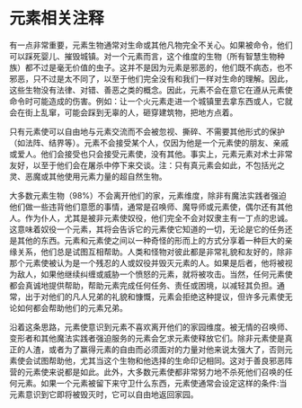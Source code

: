 # 元素相关注释

有一点非常重要，元素生物通常对生命或其他凡物完全不关心。如果被命令，他们可以踩死婴儿、摧毁城镇。对一个元素而言，这个维度的生物（所有智慧生物种族）都不过是毫无价值的虫子。这并不是因为元素是邪恶的，他们既不病态，也不邪恶，只不过是太不同了，以至于他们完全没有和我们一样对生命的理解。因此，这些生物没有法律、对错、善恶之类的概念。因此，元素不会在意它在遵从元素使命令时可能造成的伤害。例如：让一个火元素走进一个城镇里去拿东西或人，它就会在街上乱窜，可能会踩到无辜的人，砸穿建筑物，把地方点着。

只有元素使可以自由地与元素交流而不会被忽视、撕碎、不需要其他形式的保护（如法阵、结界等）。元素不会接受某个人，仅因为他是一个元素使的朋友、亲戚或爱人。他们会接受也只会接受元素使，没有其他。事实上，元素元素对术士非常友好，以至于他们会在屠杀中停下来交谈。注：只有真元素会如此，不包括光之灵、恶魔或其他使用元素力量的超自然生物。

大多数元素生物（98%）不会离开他们的家，元素维度，除非有魔法实践者强迫他们做一些违背他们意愿的事情，通常是召唤师、魔导师或元素使，偶尔还有其他人。作为仆人，尤其是被非元素使奴役，他们完全不会对奴隶主有一丁点的忠诚。这意味着奴役一个元素，其将会告诉它的元素使它知道的一切，无论是它的任务还是其他的东西。元素和元素使之间以一种奇怪的形而上的方式分享着一种巨大的亲缘关系，他们总是试图互相帮助。人类和怪物对彼此都是非常礼貌和友好的，除非那个元素使被认为是一个残忍的人或奴役并毁灭元素的人。如果是后者，他将被视为敌人，如果他继续纠缠或威胁一个愤怒的元素，就将被攻击。当然，任何元素使都会真诚地提供帮助，帮助元素完成任何任务、责任或困境，以减轻其负担。通常，出于对他们的凡人兄弟的礼貌和慷慨，元素会拒绝这种提议，但许多元素使无论如何都会帮助他们的元素兄弟。

沿着这条思路，元素使意识到元素不喜欢离开他们的家园维度。被无情的召唤师、变形者和其他魔法实践者强迫服务的元素会乞求元素使释放它们。除非元素使是真正的人渣，或者为了赢得元素的自由而必须面对的力量对他来说太强大了，否则元素使会试图帮助他，尤其当这个生物和他选择的生命印记相同。这对于善良邪恶阵营的元素使来说都是如此。此外，大多数元素使都非常努力地不杀死他们召唤的任何元素。如果一个元素被留下来守卫什么东西，元素使通常会设定这样的条件:当元素意识到它即将被毁灭时，它可以自由地返回家园。
